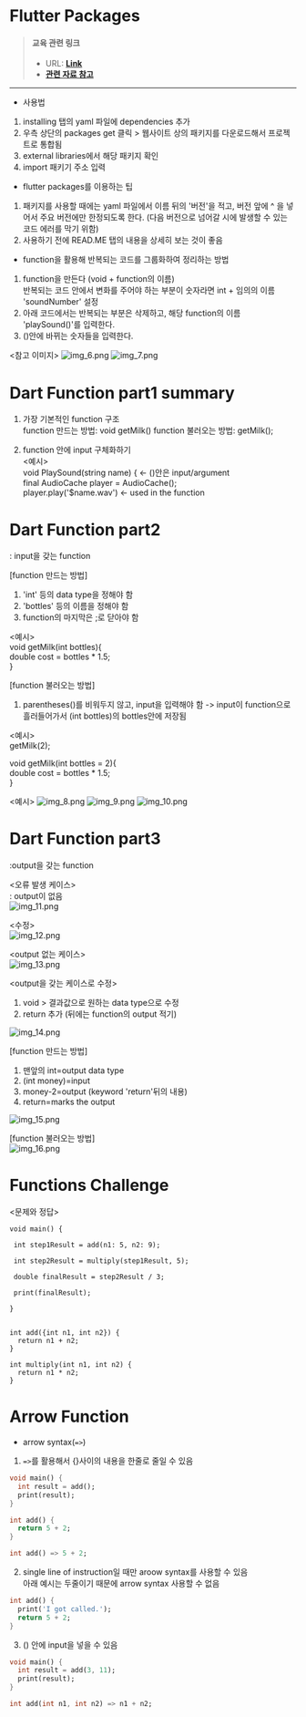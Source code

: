 # Flutter Packages

> #### 교육 관련 링크
> - URL: [**Link**](http://pub.dartlang.org/flutter)
> - [**관련 자료 참고**](https://flutter.dev/docs/development/packages-and-plugins/using-packages)
---
* 사용법
1) installing 탭의 yaml 파일에 dependencies 추가
2) 우측 상단의 packages get 클릭 > 웹사이트 상의 패키지를 다운로드해서 프로젝트로 통합됨
3) external libraries에서 해당 패키지 확인 
4) import 패키기 주소 입력 

* flutter packages를 이용하는 팁
1) 패키지를 사용할 때에는 yaml 파일에서 이름 뒤의 '버전'을 적고, 버전 앞에 ^ 을 넣어서 주요 버전에만 한정되도록 한다.
(다음 버전으로 넘어갈 시에 발생할 수 있는 코드 에러를 막기 위함)
2) 사용하기 전에 READ.ME 탭의 내용을 상세히 보는 것이 좋음

* function을 활용해 반복되는 코드를 그룹화하여 정리하는 방법
1) function을 만든다 (void + function의 이름) </br>
반복되는 코드 안에서 변화를 주어야 하는 부분이 숫자라면 int + 임의의 이름 'soundNumber' 설정 </br>
2) 아래 코드에서는 반복되는 부분은 삭제하고, 해당 function의 이름 'playSound()'를 입력한다.
3) ()안에 바뀌는 숫자들을 입력한다. <br>

<참고 이미지>
![img_6.png](images/img_6.png)
![img_7.png](images/img_7.png)

# Dart Function part1 summary
1. 가장 기본적인 function 구조 </br>
function 만드는 방법: void getMilk()
function 불러오는 방법: getMilk();

2. function 안에 input 구체화하기 </br>
<예시> </br>
void PlaySound(string name) { <- ()안은 input/argument </br>
 final AudioCache player = AudioCache(); </br>
 player.play('$name.wav') <- used in the function </br>

# Dart Function part2
: input을 갖는 function 

[function 만드는 방법]
1. 'int' 등의 data type을 정해야 함
2. 'bottles' 등의 이름을 정해야 함
3. function의 마지막은 ;로 닫아야 함

<예시> </br>
void getMilk(int bottles){ </br>
   double cost = bottles * 1.5; </br>
}

[function 불러오는 방법]
1. parentheses()를 비워두지 않고, input을 입력해야 함
-> input이 function으로 흘러들어가서 (int bottles)의 bottles안에 저장됨

<예시> </br>
getMilk(2); 

void getMilk(int bottles = 2){ </br>
double cost = bottles * 1.5; </br>
}

<예시>
![img_8.png](images/img_8.png)
![img_9.png](images/img_9.png)
![img_10.png](images/img_10.png)

# Dart Function part3 
:output을 갖는 function

<오류 발생 케이스></br>
: output이 없음</br>
![img_11.png](images/img_11.png)

<수정></br>
![img_12.png](images/img_12.png)

<output 없는 케이스></br>
![img_13.png](images/img_13.png)

<output을 갖는 케이스로 수정></br>
1) void > 결과값으로 원하는 data type으로 수정
2) return 추가 (뒤에는 function의 output 적기)

![img_14.png](images/img_14.png)

[function 만드는 방법]
1. 맨앞의 int=output data type
2. (int money)=input
3. money-2=output (keyword 'return'뒤의 내용)
4. return=marks the output 

![img_15.png](images/img_15.png)

[function 불러오는 방법]</br>
![img_16.png](images/img_16.png)

# Functions Challenge
<문제와 정답>
```
void main() {
  
 int step1Result = add(n1: 5, n2: 9);
  
 int step2Result = multiply(step1Result, 5);
  
 double finalResult = step2Result / 3;
  
 print(finalResult);
  
}


int add({int n1, int n2}) {
  return n1 + n2;
}

int multiply(int n1, int n2) {
  return n1 * n2;
}
```

# Arrow Function
- arrow syntax(`=>`) 
1) `=>`를 활용해서 {}사이의 내용을 한줄로 줄일 수 있음


```dart
void main() {
  int result = add();
  print(result);
}

int add() {
  return 5 + 2;
}

int add() => 5 + 2;
```
2) single line of instruction일 때만 aroow syntax를 사용할 수 있음 </br>
아래 예시는 두줄이기 때문에 arrow syntax 사용할 수 없음
```dart
int add() {
  print('I got called.');
  return 5 + 2;
}
```
3) () 안에 input을 넣을 수 있음
```dart
void main() {
  int result = add(3, 11);
  print(result);
}

int add(int n1, int n2) => n1 + n2;
```